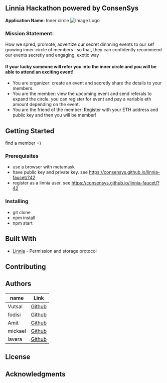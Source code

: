 ## Linnia Hackathon powered by ConsenSys

**Application Name**: Inner circle
![Image Logo](https://github.com/vutsalsinghal/linnia-hackathon/blob/master/Logo_SEM.jpg)

### Mission Statement:
How we spred, promote, advertize our secret dinnning events
to our sef growing inner-circle of members . so that, they can confidently recommend
our events secretly and engaging, exotic way


#### If your lucky someone will refer you into the inner circle and you will be able to attend an exciting event!
* You are organizer: create an event and secretly share the details to your members.
* You are the member: view the upcoming event and send referals to expand the circle. you can register for event and pay a variable eth amount depending on the event.
* You are the friend of the member: Register with your ETH address and public key and then you will be member!

## Getting Started

find a member =)

### Prerequisites

* use a browser with metamask
* have public key and private key. see https://consensys.github.io/linnia-faucet/?42
* register as a linnia user. see https://consensys.github.io/linnia-faucet/?42

### Installing

* git clone
* npm install
* npm start

## Built With

* [Linnia](https://github.com/ConsenSys/linnia-box) - Permission and storage protocol

## Contributing

## Authors

|   name  | Link
|----------|----------------|
| Vutsal | [Github](https://github.com/vutsalsinghal) |
| fodisi | [Github](https://github.com/fodisi) |
| Amit | [Github](https://github.com/panghalamit) |
| mickael | [Github](https://github.com/mickaelgermemont) |
| lavera | [Github](https://github.com/laveradesign) |

## License


## Acknowledgments

